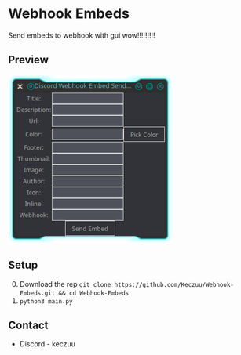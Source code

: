 # Webhook Embeds
Send embeds to webhook with gui wow!!!!!!!!!

## Preview
![preview](Pics/Pic1.png)
## Setup
0. Download the rep ```git clone https://github.com/Keczuu/Webhook-Embeds.git && cd Webhook-Embeds```
1. ```python3 main.py```

## Contact
- Discord - keczuu

